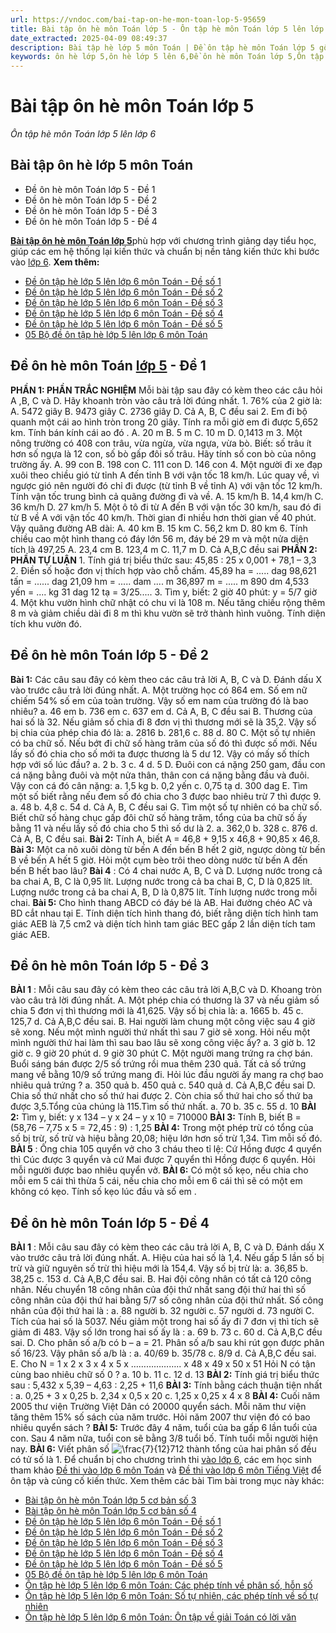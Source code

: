 ```yaml
---
url: https://vndoc.com/bai-tap-on-he-mon-toan-lop-5-95659
title: Bài tập ôn hè môn Toán lớp 5 - Ôn tập hè môn Toán lớp 5 lên lớp 6 - VnDoc.com
date_extracted: 2025-04-09 08:49:37
description: Bài tập hè lớp 5 môn Toán | Đề ôn tập hè môn Toán lớp 5 gồm nhiều đề giúp các em học sinh lớp 5 luyện tập và củng cố kiến thức trước khi vào cấp hai hiệu quả. Mời các em học sinh tải bài tập Ôn tập hè môn Toán lớp 5 lên lớp 6 dưới đây về để thực hành.
keywords: ôn hè lớp 5,ôn hè lớp 5 lên 6,Đề ôn hè môn Toán lớp 5,Ôn tập hè môn Toán lớp 5 lên lớp 6,bài tập ôn hè môn toán 5,bài tập ôn tập hệ thống chương trình toán lớp 5,bài tập hè môn toán,ôn tập toán lớp 5 lên lớp 6,ôn thi vào lớp 6
---
```


# Bài tập ôn hè môn Toán lớp 5
 _Ôn tập hè môn Toán lớp 5 lên lớp 6_
## **Bài tập ôn hè lớp 5 môn Toán**
  * Đề ôn hè môn Toán lớp 5 - Đề 1
  * Đề ôn hè môn Toán lớp 5 - Đề 2
  * Đề ôn hè môn Toán lớp 5 - Đề 3
  * Đề ôn hè môn Toán lớp 5 - Đề 4

[**Bài tập ôn hè môn Toán lớp 5**](<https://vndoc.com/bai-tap-on-he-mon-toan-lop-5-95659>)phù hợp với chương trình giảng dạy tiểu học, giúp các em hệ thống lại kiến thức và chuẩn bị nền tảng kiến thức khi bước vào [lớp 6](<https://vndoc.com/tai-lieu-hoc-tap-lop6>).
**Xem thêm:**
  * [Đề ôn tập hè lớp 5 lên lớp 6 môn Toán - Đề số 1](<https://vndoc.com/de-on-tap-he-lop-5-len-lop-6-mon-toan-nam-2019-2020-de-so-1-202888>)
  * [Đề ôn tập hè lớp 5 lên lớp 6 môn Toán - Đề số 2](<https://vndoc.com/de-on-tap-he-lop-5-len-lop-6-mon-toan-nam-2019-2020-de-so-2-202924>)
  * [Đề ôn tập hè lớp 5 lên lớp 6 môn Toán - Đề số 3](<https://vndoc.com/de-on-tap-he-lop-5-len-lop-6-mon-toan-nam-2019-2020-de-so-3-202927>)
  * [Đề ôn tập hè lớp 5 lên lớp 6 môn Toán - Đề số 4](<https://vndoc.com/de-on-tap-he-lop-5-len-lop-6-mon-toan-nam-2019-2020-de-so-4-202932>)
  * [Đề ôn tập hè lớp 5 lên lớp 6 môn Toán - Đề số 5](<https://vndoc.com/de-on-tap-he-lop-5-len-lop-6-mon-toan-nam-2019-2020-de-so-5-202949>)
  * [05 Bộ đề ôn tập hè lớp 5 lên lớp 6 môn Toán](<https://vndoc.com/on-tap-he-lop-5-len-lop-6-mon-toan-202958>)

## Đề ôn hè môn Toán [lớp 5](<https://vndoc.com/tai-lieu-hoc-tap-lop5>) \- Đề 1
**PHẦN 1: PHẦN TRẮC NGHIỆM**
Mỗi bài tập sau đây có kèm theo các câu hỏi A ,B, C và D. Hãy khoanh tròn vào câu trả lời đúng nhất.
1\. 76% của 2 giờ là:
A. 5472 giây
B. 9473 giây
C. 2736 giây
D. Cả A, B, C đều sai
2\. Em đi bộ quanh một cái ao hình tròn trong 20 giây. Tính ra mỗi giờ em đi được 5,652 km. Tính bán kính cái ao đó .
A. 20 m
B. 5 m
C. 10 m
D. 0,1413 m
3\. Một nông trường có 408 con trâu, vừa ngừa, vừa ngựa, vừa bò. Biết: số trâu ít hơn số ngựa là 12 con, số bò gấp đôi số trâu. Hãy tính số con bò của nông trường ấy.
A. 99 con
B. 198 con
C. 111 con
D. 146 con
4\. Một người đi xe đạp xuôi theo chiều gió từ tỉnh A đến tỉnh B với vận tốc 18 km/h. Lúc quay về, vì ngược gió nên người đó chỉ đi được \(từ tỉnh B về tỉnh A\) với vận tốc 12 km/h. Tính vận tốc trung bình cả quãng đường đi và về.
A. 15 km/h
B. 14,4 km/h
C. 36 km/h
D. 27 km/h
5\. Một ô tô đi từ A đến B với vận tốc 30 km/h, sau đó đi từ B về A với vận tốc 40 km/h. Thời gian đi nhiều hơn thời gian về 40 phút. Vậy quãng đường AB dài:
A. 40 km
B. 15 km
C. 56,2 km
D. 80 km
6\. Tính chiều cao một hình thang có đáy lớn 56 m, đáy bé 29 m và một nửa diện tích là 497,25
A. 23,4 cm
B. 123,4 m
C. 11,7 m
D. Cả A,B,C đều sai
**PHẦN 2: PHẦN TỰ LUẬN**
1\. Tính giá trị biểu thức sau: 45,85 : 25 x 0,001 + 78,1 – 3,3
2\. Điền số hoặc đơn vị thích hợp vào chỗ chấm.
45,89 ha = ..... dag
98,621 tấn = ...... dag
21,09 hm = ..... dam .... m
36,897 m = ..... m 890 dm
4,533 yến = .... kg 31 dag
12 tạ = 3/25.....
3\. Tìm y, biết: 2 giờ 40 phút: y = 5/7 giờ
4\. Một khu vườn hình chữ nhật có chu vi là 108 m. Nếu tăng chiều rộng thêm 8 m và giảm chiều dài đi 8 m thì khu vườn sẽ trở thành hình vuông. Tính diện tích khu vườn đó.
## Đề ôn hè môn Toán lớp 5 - Đề 2
**Bài 1:** Các câu sau đây có kèm theo các câu trả lời A, B, C và D. Đánh dấu X vào trước câu trả lời đúng nhất.
A. Một trường học có 864 em. Số em nữ chiếm 54% số em của toàn trường. Vậy số em nam của trường đó là bao nhiêu?
a. 46 em
b. 736 em
c. 637 em
d. Cả A, B, C đều sai
B. Thương của hai số là 32. Nếu giảm số chia đi 8 đơn vị thì thương mới sẽ là 35,2. Vậy số bị chia của phép chia đó là:
a. 2816
b. 281,6
c. 88
d. 80
C. Một số tự nhiên có ba chữ số. Nếu bớt đi chữ số hàng trăm của số đó thì được số mới. Nếu lấy số đó chia cho số mới ta được thương là 5 dư 12. Vậy có mấy số thích hợp với số lúc đầu?
a. 2
b. 3
c. 4
d. 5
D. Đuôi con cá nặng 250 gam, đầu con cá nặng bằng đuôi và một nửa thân, thân con cá nặng bằng đầu và đuôi. Vậy con cá đó cân nặng:
a. 1,5 kg
b. 0,2 yến
c. 0,75 tạ
d. 300 dag
E. Tìm một số biết rằng nếu đem số đó chia cho 3 được bao nhiêu trừ 7 thì được 9.
a. 48
b. 4,8
c. 54
d. Cả A, B, C đều sai
G. Tìm một số tự nhiên có ba chữ số. Biết chữ số hàng chục gấp đôi chữ số hàng trăm, tổng của ba chữ số ấy bằng 11 và nếu lấy số đó chia cho 5 thì số dư là 2.
a. 362,0
b. 328
c. 876
d. Cả A, B, C đều sai.
**Bài 2:** Tính A, biết A = 46,8 + 9,15 x 46,8 + 90,85 x 46,8.
**Bài 3:** Một ca nô xuôi dòng từ bến A đến bến B hết 2 giờ, ngược dòng từ bến B về bến A hết 5 giờ. Hỏi một cụm bèo trôi theo dòng nước từ bến A đến bến B hết bao lâu?
**Bài 4** : Có 4 chai nước A, B, C và D. Lượng nước trong cả ba chai A, B, C là 0,95 lít. Lượng nước trong cả ba chai B, C, D là 0,825 lít. Lượng nước trong cả ba chai A, B, D là 0,875 lít. Tính lượng nước trong mỗi chai.
**Bài 5:** Cho hình thang ABCD có đáy bé là AB. Hai đường chéo AC và BD cắt nhau tại E. Tính diện tích hình thang đó, biết rằng diện tích hình tam giác AEB là 7,5 cm2 và diện tích hình tam giác BEC gấp 2 lần diện tích tam giác AEB.
## Đề ôn hè môn Toán lớp 5 - Đề 3
**BÀI 1** : Mỗi câu sau đây có kèm theo các câu trả lời A,B,C và D. Khoang tròn vào câu trả lời đúng nhất.
A. Một phép chia có thương là 37 và nếu giảm số chia 5 đơn vị thì thương mới là 41,625. Vậy số bị chia là:
a. 1665
b. 45
c. 125,7
d. Cả A,B,C đều sai.
B. Hai người làm chung một công việc sau 4 giờ sẽ xong. Nếu một mình người thứ nhất thì sau 7 giờ sẽ xong. Hỏi nếu một mình người thứ hai làm thì sau bao lâu sẽ xong công việc ấy?
a. 3 giờ
b. 12 giờ
c. 9 giờ 20 phút
d. 9 giờ 30 phút
C. Một người mang trứng ra chợ bán. Buổi sáng bán được 2/5 số trứng rồi mua thêm 230 quả. Tất cả số trứng mang về bằng 10/9 số trứng mang đi. Hỏi lúc đầu người ấy mang ra chợ bao nhiêu quả trứng ?
a. 350 quả
b. 450 quả
c. 540 quả
d. Cả A,B,C đều sai
D. Chia số thứ nhất cho số thứ hai được 2. Còn chia số thứ hai cho số thứ ba được 3,5.Tổng của chúng là 115.Tìm số thứ nhất.
a. 70
b. 35
c. 55
d. 10
**BÀI 2:** Tìm y, biết: y x 134 – y x 24 – y x 10 = 710000
**BÀI 3:** Tính B, biết B = \(58,76 – 7,75 x 5 = 72,45 : 9\) : 1,25
**BÀI 4:** Trong một phép trừ có tổng của số bị trừ, số trừ và hiệu bằng 20,08; hiệu lớn hơn số trừ 1,34. Tìm mỗi số đó.
**BÀI 5** : Ông chia 105 quyển vở cho 3 cháu theo tỉ lệ: Cứ Hồng được 4 quyển thì Cúc được 3 quyển và cứ Mai được 7 quyển thì Hồng được 6 quyển. Hỏi mỗi người được bao nhiêu quyển vở.
**BÀI 6:** Có một số kẹo, nếu chia cho mỗi em 5 cái thì thừa 5 cái, nếu chia cho mỗi em 6 cái thì sẽ có một em không có kẹo. Tính số kẹo lúc đầu và số em .
## Đề ôn hè môn Toán lớp 5 - Đề 4
**BÀI 1** : Mỗi câu sau đây có kèm theo các câu trả lời A, B, C và D. Đánh dấu X vào trước câu trả lời đúng nhất.
A. Hiệu của hai số là 1,4. Nếu gấp 5 lần số bị trừ và giữ nguyên số trừ thì hiệu mới là 154,4. Vậy số bị trừ là:
a. 36,85
b. 38,25
c. 153
d. Cả A,B,C đều sai.
B. Hai đội công nhân có tất cả 120 công nhân. Nếu chuyển 18 công nhân của đội thứ nhất sang đội thứ hai thì số công nhân của đội thứ hai bằng 5/7 số công nhân của đội thứ nhất. Số công nhân của đội thứ hai là :
a. 88 người
b. 32 người
c. 57 người
d. 73 người
C. Tích của hai số là 5037. Nếu giảm một trong hai số ấy đi 7 đơn vị thì tích sẽ giảm đi 483. Vậy số lớn trong hai số ấy là :
a. 69
b. 73
c. 60
d. Cả A,B,C đều sai.
D. Cho phân số a/b có b – a = 21. Phân số a/b sau khi rút gọn được phân số 16/23. Vậy phân số a/b là :
a. 40/69
b. 35/78
c. 8/9
d. Cả A,B,C đều sai.
E. Cho N = 1 x 2 x 3 x 4 x 5 x ……………….. x 48 x 49 x 50 x 51
Hỏi N có tận cùng bao nhiêu chữ số 0 ?
a. 10
b. 11
c. 12
d. 13
**BÀI 2:** Tính giá trị biểu thức sau : 5,432 x 5,39 – 4,63 : 2,25 + 11,6
**BÀI 3:** Tính bằng cách thuận tiện nhất :
a. 0,25 + 3 x 0,25
b. 2,34 x 0,5 x 20
c. 1,25 x 0,25 x 4 x 8
**BÀI 4:** Cuối năm 2005 thư viện Trường Việt Dân có 20000 quyển  sách. Mỗi năm thư viện tăng thêm 15% số sách của năm trước. Hỏi năm 2007 thư viện đó có bao nhiêu quyển sách ?
**BÀI 5:** Trước đây 4 năm, tuổi của ba gấp 6 lần tuổi của con. Sau 4 năm nữa, tuổi con sẽ bằng 3/8 tuổi bố. Tính tuổi mỗi người hiện nay.
**BÀI 6:** Viết phân số ![\\frac{7}{12}](https://i.vdoc.vn/data/image/blank.png)712 thành tổng của hai phân số đều có tử số là 1.
Để chuẩn bị cho chương trình thi [vào lớp 6](<https://vndoc.com/thi-vao-lop6>), các em học sinh tham khảo [Đề thi vào lớp 6 môn Toán](<https://vndoc.com/thi-vao-lop-6-mon-toan>) và [Đề thi vào lớp 6 môn Tiếng Việt](<https://vndoc.com/thi-vao-lop-6-mon-tieng-viet>) để ôn tập và củng cố kiến thức.
Xem thêm các bài Tìm bài trong mục này khác:
  * [Bài tập ôn hè môn Toán lớp 5 cơ bản số 3](</bai-tap-on-he-mon-toan-lop-5-95659>)
  * [Bài tập ôn hè môn Toán lớp 5 cơ bản số 4](</bai-on-tap-he-lop-5-len-lop-6-mon-toan-299036>)
  * [Đề ôn tập hè lớp 5 lên lớp 6 môn Toán - Đề số 1](</de-on-tap-he-lop-5-len-lop-6-mon-toan-nam-2019-2020-de-so-1-202888>)
  * [Đề ôn tập hè lớp 5 lên lớp 6 môn Toán - Đề số 2](</de-on-tap-he-lop-5-len-lop-6-mon-toan-nam-2019-2020-de-so-2-202924>)
  * [Đề ôn tập hè lớp 5 lên lớp 6 môn Toán - Đề số 3](</de-on-tap-he-lop-5-len-lop-6-mon-toan-nam-2019-2020-de-so-3-202927>)
  * [Đề ôn tập hè lớp 5 lên lớp 6 môn Toán - Đề số 4](</de-on-tap-he-lop-5-len-lop-6-mon-toan-nam-2019-2020-de-so-4-202932>)
  * [Đề ôn tập hè lớp 5 lên lớp 6 môn Toán - Đề số 5](</de-on-tap-he-lop-5-len-lop-6-mon-toan-nam-2019-2020-de-so-5-202949>)
  * [05 Bộ đề ôn tập hè lớp 5 lên lớp 6 môn Toán](</on-tap-he-lop-5-len-lop-6-mon-toan-202958>)
  * [Ôn tập hè lớp 5 lên lớp 6 môn Toán: Các phép tính về phân số, hỗn số](</on-tap-he-lop-5-len-lop-6-mon-toan-cac-phep-tinh-ve-phan-so-hon-so-203049>)
  * [Ôn tập hè lớp 5 lên lớp 6 môn Toán: Số tự nhiên, các phép tính về số tự nhiên](</on-tap-he-lop-5-len-lop-6-mon-toan-so-tu-nhien-cac-phep-tinh-ve-so-tu-nhien-203046>)
  * [Ôn tập hè lớp 5 lên lớp 6 môn Toán: Ôn tập về giải Toán có lời văn](</on-tap-he-lop-5-len-lop-6-mon-toan-on-tap-ve-giai-toan-co-loi-van-203050>)

